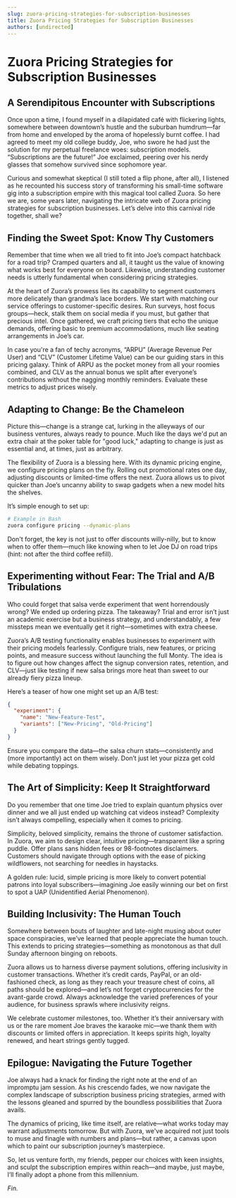 ```yaml
---
slug: zuora-pricing-strategies-for-subscription-businesses
title: Zuora Pricing Strategies for Subscription Businesses
authors: [undirected]
---
```



# Zuora Pricing Strategies for Subscription Businesses

## A Serendipitous Encounter with Subscriptions  
Once upon a time, I found myself in a dilapidated café with flickering lights, somewhere between downtown’s hustle and the suburban humdrum—far from home and enveloped by the aroma of hopelessly burnt coffee. I had agreed to meet my old college buddy, Joe, who swore he had just the solution for my perpetual freelance woes: subscription models. “Subscriptions are the future!” Joe exclaimed, peering over his nerdy glasses that somehow survived since sophomore year.

Curious and somewhat skeptical (I still toted a flip phone, after all), I listened as he recounted his success story of transforming his small-time software gig into a subscription empire with this magical tool called Zuora. So here we are, some years later, navigating the intricate web of Zuora pricing strategies for subscription businesses. Let’s delve into this carnival ride together, shall we?

## Finding the Sweet Spot: Know Thy Customers  
Remember that time when we all tried to fit into Joe’s compact hatchback for a road trip? Cramped quarters and all, it taught us the value of knowing what works best for everyone on board. Likewise, understanding customer needs is utterly fundamental when considering pricing strategies.

At the heart of Zuora’s prowess lies its capability to segment customers more delicately than grandma’s lace borders. We start with matching our service offerings to customer-specific desires. Run surveys, host focus groups—heck, stalk them on social media if you must, but gather that precious intel. Once gathered, we craft pricing tiers that echo the unique demands, offering basic to premium accommodations, much like seating arrangements in Joe’s car.

In case you're a fan of techy acronyms, “ARPU” (Average Revenue Per User) and “CLV” (Customer Lifetime Value) can be our guiding stars in this pricing galaxy. Think of ARPU as the pocket money from all your roomies combined, and CLV as the annual bonus we split after everyone’s contributions without the nagging monthly reminders. Evaluate these metrics to adjust prices wisely.

## Adapting to Change: Be the Chameleon  
Picture this—change is a strange cat, lurking in the alleyways of our business ventures, always ready to pounce. Much like the days we'd put an extra chair at the poker table for "good luck," adapting to change is just as essential and, at times, just as arbitrary.

The flexibility of Zuora is a blessing here. With its dynamic pricing engine, we configure pricing plans on the fly. Rolling out promotional rates one day, adjusting discounts or limited-time offers the next. Zuora allows us to pivot quicker than Joe’s uncanny ability to swap gadgets when a new model hits the shelves. 

It’s simple enough to set up:

```bash
# Example in Bash
zuora configure pricing --dynamic-plans
```

Don't forget, the key is not just to offer discounts willy-nilly, but to know when to offer them—much like knowing when to let Joe DJ on road trips (hint: not after the third coffee refill).

## Experimenting without Fear: The Trial and A/B Tribulations  
Who could forget that salsa verde experiment that went horrendously wrong? We ended up ordering pizza. The takeaway? Trial and error isn’t just an academic exercise but a business strategy, and understandably, a few missteps mean we eventually get it right—sometimes with extra cheese.

Zuora’s A/B testing functionality enables businesses to experiment with their pricing models fearlessly. Configure trials, new features, or pricing points, and measure success without launching the full Monty. The idea is to figure out how changes affect the signup conversion rates, retention, and CLV—just like testing if new salsa brings more heat than sweet to our already fiery pizza lineup.

Here’s a teaser of how one might set up an A/B test:

```json
{
  "experiment": {
    "name": "New-Feature-Test",
    "variants": ["New-Pricing", "Old-Pricing"]
  }
}
```

Ensure you compare the data—the salsa churn stats—consistently and (more importantly) act on them wisely. Don’t just let your pizza get cold while debating toppings.

## The Art of Simplicity: Keep It Straightforward  
Do you remember that one time Joe tried to explain quantum physics over dinner and we all just ended up watching cat videos instead? Complexity isn’t always compelling, especially when it comes to pricing.

Simplicity, beloved simplicity, remains the throne of customer satisfaction. In Zuora, we aim to design clear, intuitive pricing—transparent like a spring puddle. Offer plans sans hidden fees or 98-footnotes disclaimers. Customers should navigate through options with the ease of picking wildflowers, not searching for needles in haystacks.

A golden rule: lucid, simple pricing is more likely to convert potential patrons into loyal subscribers—imagining Joe easily winning our bet on first to spot a UAP (Unidentified Aerial Phenomenon).

## Building Inclusivity: The Human Touch  
Somewhere between bouts of laughter and late-night musing about outer space conspiracies, we’ve learned that people appreciate the human touch. This extends to pricing strategies—something as monotonous as that dull Sunday afternoon binging on reboots.

Zuora allows us to harness diverse payment solutions, offering inclusivity in customer transactions. Whether it’s credit cards, PayPal, or an old-fashioned check, as long as they reach your treasure chest of coins, all paths should be explored—and let’s not forget cryptocurrencies for the avant-garde crowd. Always acknowledge the varied preferences of your audience, for business sprawls where inclusivity reigns.

We celebrate customer milestones, too. Whether it’s their anniversary with us or the rare moment Joe braves the karaoke mic—we thank them with discounts or limited offers in appreciation. It keeps spirits high, loyalty renewed, and heart strings gently tugged.

## Epilogue: Navigating the Future Together  
Joe always had a knack for finding the right note at the end of an impromptu jam session. As his crescendo fades, we now navigate the complex landscape of subscription business pricing strategies, armed with the lessons gleaned and spurred by the boundless possibilities that Zuora avails.

The dynamics of pricing, like time itself, are relative—what works today may warrant adjustments tomorrow. But with Zuora, we've acquired not just tools to muse and finagle with numbers and plans—but rather, a canvas upon which to paint our subscription journey’s masterpiece.

So, let us venture forth, my friends, pepper our choices with keen insights, and sculpt the subscription empires within reach—and maybe, just maybe, I’ll finally adopt a phone from this millennium.

*Fin.*